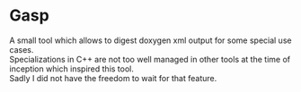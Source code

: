 # Gasp  

A small tool which allows to digest doxygen xml output for some special use cases.  
Specializations in C++ are not too well managed in other tools at the time of inception which inspired this tool.  
Sadly I did not have the freedom to wait for that feature.  
